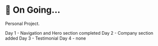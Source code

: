 # 🔄 On Going...

Personal Project.

Day 1 - Navigation and Hero section completed
Day 2 - Company section added
Day 3 - Testimonial
Day 4 - none